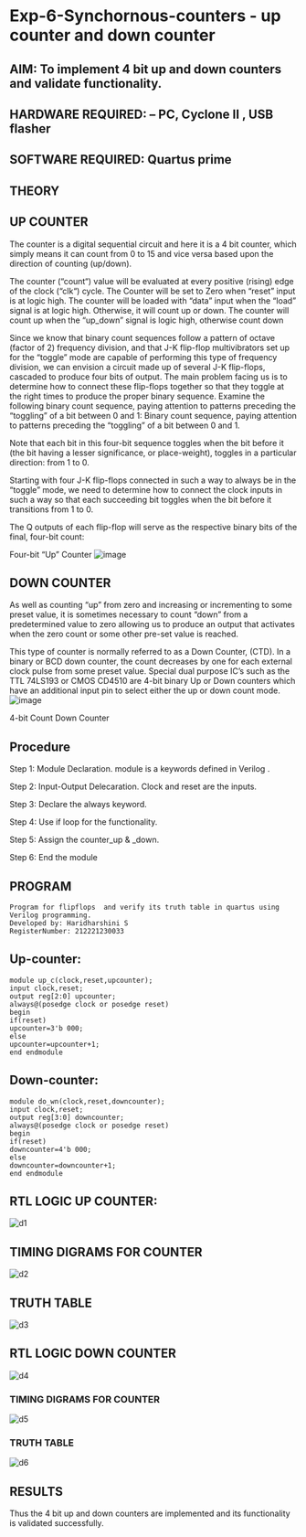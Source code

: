 # Exp-6-Synchornous-counters - up counter and down counter 
## AIM: To implement 4 bit up and down counters and validate  functionality.
## HARDWARE REQUIRED:  – PC, Cyclone II , USB flasher
## SOFTWARE REQUIRED:   Quartus prime
## THEORY 

## UP COUNTER 
The counter is a digital sequential circuit and here it is a 4 bit counter, which simply means it can count from 0 to 15 and vice versa based upon the direction of counting (up/down). 

The counter (“count“) value will be evaluated at every positive (rising) edge of the clock (“clk“) cycle.
The Counter will be set to Zero when “reset” input is at logic high.
The counter will be loaded with “data” input when the “load” signal is at logic high. Otherwise, it will count up or down.
The counter will count up when the “up_down” signal is logic high, otherwise count down

Since we know that binary count sequences follow a pattern of octave (factor of 2) frequency division, and that J-K flip-flop multivibrators set up for the “toggle” mode are capable of performing this type of frequency division, we can envision a circuit made up of several J-K flip-flops, cascaded to produce four bits of output.
The main problem facing us is to determine how to connect these flip-flops together so that they toggle at the right times to produce the proper binary sequence.
Examine the following binary count sequence, paying attention to patterns preceding the “toggling” of a bit between 0 and 1:
Binary count sequence, paying attention to patterns preceding the “toggling” of a bit between 0 and 1.

Note that each bit in this four-bit sequence toggles when the bit before it (the bit having a lesser significance, or place-weight), toggles in a particular direction: from 1 to 0.



 
 

Starting with four J-K flip-flops connected in such a way to always be in the “toggle” mode, we need to determine how to connect the clock inputs in such a way so that each succeeding bit toggles when the bit before it transitions from 1 to 0.

The Q outputs of each flip-flop will serve as the respective binary bits of the final, four-bit count:

 
 

Four-bit “Up” Counter
![image](https://user-images.githubusercontent.com/36288975/169644758-b2f4339d-9532-40c5-af40-8f4f8c942e2c.png)



## DOWN COUNTER 

As well as counting “up” from zero and increasing or incrementing to some preset value, it is sometimes necessary to count “down” from a predetermined value to zero allowing us to produce an output that activates when the zero count or some other pre-set value is reached.

This type of counter is normally referred to as a Down Counter, (CTD). In a binary or BCD down counter, the count decreases by one for each external clock pulse from some preset value. Special dual purpose IC’s such as the TTL 74LS193 or CMOS CD4510 are 4-bit binary Up or Down counters which have an additional input pin to select either the up or down count mode.
![image](https://user-images.githubusercontent.com/36288975/169644844-1a14e123-7228-4ed8-81a9-eb937dff4ac8.png)


4-bit Count Down Counter
## Procedure
Step 1: Module Declaration. module is a keywords defined in Verilog .

Step 2: Input-Output Delecaration. Clock and reset are the inputs.

Step 3: Declare the always keyword.

Step 4: Use if loop for the functionality.

Step 5: Assign the counter_up & _down.

Step 6: End the module

## PROGRAM 
```
Program for flipflops  and verify its truth table in quartus using Verilog programming.
Developed by: Haridharshini S
RegisterNumber: 212221230033 
```
## Up-counter:
```
module up_c(clock,reset,upcounter);
input clock,reset;
output reg[2:0] upcounter;
always@(posedge clock or posedge reset)
begin
if(reset)
upcounter=3'b 000;
else
upcounter=upcounter+1;
end endmodule
```
## Down-counter:
```
module do_wn(clock,reset,downcounter);
input clock,reset;
output reg[3:0] downcounter;
always@(posedge clock or posedge reset)
begin
if(reset)
downcounter=4'b 000;
else
downcounter=downcounter+1;
end endmodule
```

## RTL LOGIC UP COUNTER:  
![d1](https://user-images.githubusercontent.com/94168395/202905539-c32e4845-3b37-4dbf-a056-4403acc76212.png)

## TIMING DIGRAMS FOR COUNTER 

![d2](https://user-images.githubusercontent.com/94168395/202905302-56595736-990e-409d-814c-ad5c51002da4.png)

## TRUTH TABLE 

![d3](https://user-images.githubusercontent.com/94168395/202905389-cb88940c-14a9-4d03-bd35-fcc1f0e7eb2b.png)

## RTL LOGIC DOWN COUNTER
![d4](https://user-images.githubusercontent.com/94168395/202905428-a399871f-7090-4111-b7bd-1de01aadb360.png)

### TIMING DIGRAMS FOR COUNTER  
![d5](https://user-images.githubusercontent.com/94168395/202905441-04bb8218-fbf8-4927-8fb6-a36475ad82bc.png)

### TRUTH TABLE 
![d6](https://user-images.githubusercontent.com/94168395/202905458-dc17011a-d8a6-43d4-b92b-10a855e670d1.png)

## RESULTS 
Thus the 4 bit up and down counters are implemented and its functionality is validated successfully.
